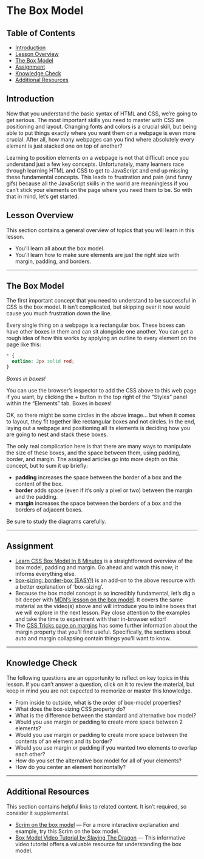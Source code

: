 # The Box Model

## Table of Contents

- [Introduction](#introduction)
- [Lesson Overview](#lesson-overview)
- [The Box Model](#the-box-model)
- [Assignment](#assignment)
- [Knowledge Check](#knowledge-check)
- [Additional Resources](#additional-resources)

## Introduction

Now that you understand the basic syntax of HTML and CSS, we’re going to get serious. The most important skills you need to master with CSS are positioning and layout. Changing fonts and colors is a crucial skill, but being able to put things exactly where you want them on a webpage is even more crucial. After all, how many webpages can you find where absolutely every element is just stacked one on top of another?

Learning to position elements on a webpage is not that difficult once you understand just a few key concepts. Unfortunately, many learners race through learning HTML and CSS to get to JavaScript and end up missing these fundamental concepts. This leads to frustration and pain (and funny gifs) because all the JavaScript skills in the world are meaningless if you can’t stick your elements on the page where you need them to be. So with that in mind, let’s get started.

## Lesson Overview

This section contains a general overview of topics that you will learn in this lesson.

- You’ll learn all about the box model.
- You’ll learn how to make sure elements are just the right size with margin, padding, and borders.

---

## The Box Model

The first important concept that you need to understand to be successful in CSS is the box model. It isn’t complicated, but skipping over it now would cause you much frustration down the line.

Every single thing on a webpage is a rectangular box. These boxes can have other boxes in them and can sit alongside one another. You can get a rough idea of how this works by applying an outline to every element on the page like this:

```css
* {
  outline: 2px solid red;
}
```

_Boxes in boxes!_

You can use the browser’s inspector to add the CSS above to this web page if you want, by clicking the + button in the top right of the “Styles” panel within the “Elements” tab. Boxes in boxes!

OK, so there might be some circles in the above image… but when it comes to layout, they fit together like rectangular boxes and not circles. In the end, laying out a webpage and positioning all its elements is deciding how you are going to nest and stack these boxes.

The only real complication here is that there are many ways to manipulate the size of these boxes, and the space between them, using padding, border, and margin. The assigned articles go into more depth on this concept, but to sum it up briefly:

- **padding** increases the space between the border of a box and the content of the box.
- **border** adds space (even if it’s only a pixel or two) between the margin and the padding.
- **margin** increases the space between the borders of a box and the borders of adjacent boxes.

Be sure to study the diagrams carefully.

---

## Assignment

- [Learn CSS Box Model In 8 Minutes](https://www.youtube.com/watch?v=rIO5326FgPE) is a straightforward overview of the box model, padding and margin. Go ahead and watch this now; it informs everything else.
- [box-sizing: border-box (EASY!)](https://www.youtube.com/watch?v=8qfLheBLF9g) is an add-on to the above resource with a better explanation of ‘box-sizing’.
- Because the box model concept is so incredibly fundamental, let’s dig a bit deeper with [MDN’s lesson on the box model](https://developer.mozilla.org/en-US/docs/Learn/CSS/Building_blocks/The_box_model). It covers the same material as the video(s) above and will introduce you to inline boxes that we will explore in the next lesson. Pay close attention to the examples and take the time to experiment with their in-browser editor!
- The [CSS Tricks page on margins](https://css-tricks.com/almanac/properties/m/margin/) has some further information about the margin property that you’ll find useful. Specifically, the sections about auto and margin collapsing contain things you’ll want to know.

---

## Knowledge Check

The following questions are an opportunity to reflect on key topics in this lesson. If you can’t answer a question, click on it to review the material, but keep in mind you are not expected to memorize or master this knowledge.

- From inside to outside, what is the order of box-model properties?
- What does the box-sizing CSS property do?
- What is the difference between the standard and alternative box model?
- Would you use margin or padding to create more space between 2 elements?
- Would you use margin or padding to create more space between the contents of an element and its border?
- Would you use margin or padding if you wanted two elements to overlap each other?
- How do you set the alternative box model for all of your elements?
- How do you center an element horizontally?

---

## Additional Resources

This section contains helpful links to related content. It isn’t required, so consider it supplemental.

- [Scrim on the box model](https://scrimba.com/scrim/box-model) — For a more interactive explanation and example, try this Scrim on the box model.
- [Box Model Video Tutorial by Slaying The Dragon](https://www.youtube.com/watch?v=0xMQfnTU6oo) — This informative video tutorial offers a valuable resource for understanding the box model.
